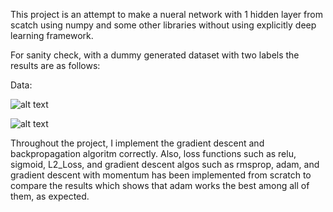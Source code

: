 This project is an attempt to make a nueral network with 1 hidden layer from scatch using numpy and some other libraries without using explicitly deep learning framework. 

For sanity check, with a dummy generated dataset with two labels the results are as follows: 

 Data:
 
 ![alt text](https://user-images.githubusercontent.com/26017262/63592934-ca2ddd80-c580-11e9-9f44-69c392ff976f.png)
 
  ![alt text](https://user-images.githubusercontent.com/26017262/63593129-488a7f80-c581-11e9-9f82-a72aee501093.png)
 

Throughout the project, I implement the gradient descent and backpropagation algoritm correctly. Also, loss functions such as  relu, sigmoid, L2_Loss, and gradient descent algos such as rmsprop, adam, and gradient descent with momentum has been implemented from scratch to compare the results which shows that adam works the best among all of them, as expected. 


